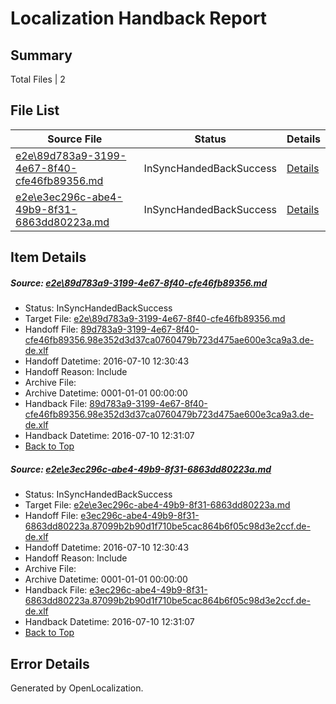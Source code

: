 # <a name='report-top'></a> Localization Handback Report

## Summary
 Total Files | 2

## File List
 Source File | Status | Details 
 ----------- | ------ | ------- 
 [e2e\89d783a9-3199-4e67-8f40-cfe46fb89356.md](https://github.com/OpenLocalizationTestOrg/oltest/blob/1b2b4d554e7b0f0e42af0f8bc212622ed480d5a9/e2e/89d783a9-3199-4e67-8f40-cfe46fb89356.md) | InSyncHandedBackSuccess | [Details](#ad00f0c4d3a511b8d7fd964168a48771e2f5a3e03)
 [e2e\e3ec296c-abe4-49b9-8f31-6863dd80223a.md](https://github.com/OpenLocalizationTestOrg/oltest/blob/1b2b4d554e7b0f0e42af0f8bc212622ed480d5a9/e2e/e3ec296c-abe4-49b9-8f31-6863dd80223a.md) | InSyncHandedBackSuccess | [Details](#99070ab1979d6aa055d24fd1c7cbdfff522d25f74)

## Item Details
##### <a name='ad00f0c4d3a511b8d7fd964168a48771e2f5a3e03'></a> Source: [e2e\89d783a9-3199-4e67-8f40-cfe46fb89356.md](https://github.com/OpenLocalizationTestOrg/oltest/blob/1b2b4d554e7b0f0e42af0f8bc212622ed480d5a9/e2e/89d783a9-3199-4e67-8f40-cfe46fb89356.md)
* Status: InSyncHandedBackSuccess
* Target File: [e2e\89d783a9-3199-4e67-8f40-cfe46fb89356.md](https://github.com/OpenLocalizationTestOrg/oltest-dede-fly/blob/8911d3b2f209acb57ac8298ec7f8487eebb21f8c/e2e/89d783a9-3199-4e67-8f40-cfe46fb89356.md)
* Handoff File: [89d783a9-3199-4e67-8f40-cfe46fb89356.98e352d3d37ca0760479b723d475ae600e3ca9a3.de-de.xlf](https://github.com/OpenLocalizationTestOrg/olhandoff-e2e/blob/5d679e23444bfb1bd7f5562bbf9a5ed72ffee377/ol-handoff/OpenLocalizationTestOrg/oltest-dede-fly/ci/ht/89d783a9-3199-4e67-8f40-cfe46fb89356.98e352d3d37ca0760479b723d475ae600e3ca9a3.de-de.xlf)
* Handoff Datetime: 2016-07-10 12:30:43
* Handoff Reason: Include
* Archive File: 
* Archive Datetime: 0001-01-01 00:00:00
* Handback File: [89d783a9-3199-4e67-8f40-cfe46fb89356.98e352d3d37ca0760479b723d475ae600e3ca9a3.de-de.xlf](https://github.com/OpenLocalizationTestOrg/olhandback-e2e/blob/34551ea476b11e0b7d86c884308df99398b1c5ca/ol-handback/OpenLocalizationTestOrg/oltest-dede-fly/ci/ht/89d783a9-3199-4e67-8f40-cfe46fb89356.98e352d3d37ca0760479b723d475ae600e3ca9a3.de-de.xlf)
* Handback Datetime: 2016-07-10 12:31:07
* [Back to Top](#report-top)

##### <a name='99070ab1979d6aa055d24fd1c7cbdfff522d25f74'></a> Source: [e2e\e3ec296c-abe4-49b9-8f31-6863dd80223a.md](https://github.com/OpenLocalizationTestOrg/oltest/blob/1b2b4d554e7b0f0e42af0f8bc212622ed480d5a9/e2e/e3ec296c-abe4-49b9-8f31-6863dd80223a.md)
* Status: InSyncHandedBackSuccess
* Target File: [e2e\e3ec296c-abe4-49b9-8f31-6863dd80223a.md](https://github.com/OpenLocalizationTestOrg/oltest-dede-fly/blob/8911d3b2f209acb57ac8298ec7f8487eebb21f8c/e2e/e3ec296c-abe4-49b9-8f31-6863dd80223a.md)
* Handoff File: [e3ec296c-abe4-49b9-8f31-6863dd80223a.87099b2b90d1f710be5cac864b6f05c98d3e2ccf.de-de.xlf](https://github.com/OpenLocalizationTestOrg/olhandoff-e2e/blob/5d679e23444bfb1bd7f5562bbf9a5ed72ffee377/ol-handoff/OpenLocalizationTestOrg/oltest-dede-fly/ci/ht/e3ec296c-abe4-49b9-8f31-6863dd80223a.87099b2b90d1f710be5cac864b6f05c98d3e2ccf.de-de.xlf)
* Handoff Datetime: 2016-07-10 12:30:43
* Handoff Reason: Include
* Archive File: 
* Archive Datetime: 0001-01-01 00:00:00
* Handback File: [e3ec296c-abe4-49b9-8f31-6863dd80223a.87099b2b90d1f710be5cac864b6f05c98d3e2ccf.de-de.xlf](https://github.com/OpenLocalizationTestOrg/olhandback-e2e/blob/34551ea476b11e0b7d86c884308df99398b1c5ca/ol-handback/OpenLocalizationTestOrg/oltest-dede-fly/ci/ht/e3ec296c-abe4-49b9-8f31-6863dd80223a.87099b2b90d1f710be5cac864b6f05c98d3e2ccf.de-de.xlf)
* Handback Datetime: 2016-07-10 12:31:07
* [Back to Top](#report-top)


## Error Details

Generated by OpenLocalization.
